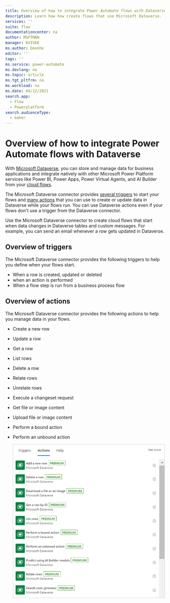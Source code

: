 ```yaml
---
title: Overview of how to integrate Power Automate flows with Dataverse | Microsoft Docs
description: Learn how how create flows that use Microsoft Dataverse. 
services: ''
suite: flow
documentationcenter: na
author: MSFTMAN
manager: KVIVEK
ms.author: Deonhe
editor: ''
tags: ''
ms.service: power-automate
ms.devlang: na
ms.topic: article
ms.tgt_pltfrm: na
ms.workload: na
ms.date: 04/12/2021
search.app: 
  - Flow
  - Powerplatform
search.audienceType: 
  - maker
---
```


# Overview of how to integrate Power Automate flows with Dataverse


With [Microsoft Dataverse](https://powerplatform.microsoft.com/dataverse/?ef_id=4425b9cfc5191d82cc2ed9a8b6fe9233:G:s&OCID=AID2100430_SEM_4425b9cfc5191d82cc2ed9a8b6fe9233:G:s&msclkid=4425b9cfc5191d82cc2ed9a8b6fe9233), you can store and manage data for business applications and integrate natively with other Microsoft Power Platform services like Power BI, Power Apps, Power Virtual Agents, and AI Builder from your [cloud flows](../overview-cloud.md). 

The Microsoft Dataverse connector provides [several triggers](#overview-of-triggers) to start your flows and [many actions](#overview-of-actions) that you can use to create or update data in Dataverse while your flows run. You can use Dataverse actions even if your flows don't use a trigger from the Dataverse connector.

Use the Microsoft Dataverse connector to create cloud flows that start when data changes in Dataverse tables and custom messages. <!--todo, how is custom messages-->For example, you can send an email whenever a row gets updated in Dataverse.

## Overview of triggers

The Microsoft Dataverse connector provides the following triggers to help you define when your flows start.

   - When a row is created, updated or deleted
   - when an action is performed
   - When a flow step is run from a business process flow

## Overview of actions 

The Microsoft Dataverse connector provides the following actions to help you manage data in your flows.

   - Create a new row
   - Update a row
   - Get a row
   - List rows
   - Delete a row
   - Relate rows
   - Unrelate rows
   - Execute a changeset request
   - Get file or image content
   - Upload file or image content
   - Perform a bound action
   - Perform an unbound action

      ![Partial list of Dataverse actions](../media/dataverse-overview/actions.png)

